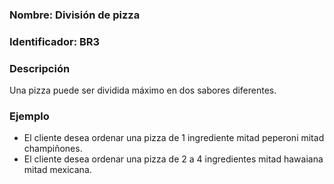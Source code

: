 ### Nombre: División de pizza
### Identificador: BR3
### Descripción
Una pizza puede ser dividida máximo en dos sabores diferentes.
### Ejemplo
* El cliente desea ordenar una pizza de 1 ingrediente mitad peperoni mitad champiñones.
* El cliente desea ordenar una pizza de 2 a 4 ingredientes mitad hawaiana mitad mexicana.
